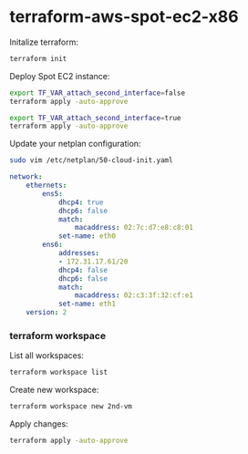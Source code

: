 # terraform-aws-spot-ec2-x86

Initalize terraform:
```bash
terraform init
```

Deploy Spot EC2 instance:
```bash
export TF_VAR_attach_second_interface=false
terraform apply -auto-approve

export TF_VAR_attach_second_interface=true
terraform apply -auto-approve
```

Update your netplan configuration:
```bash
sudo vim /etc/netplan/50-cloud-init.yaml
```
```yaml
network:
    ethernets:
        ens5:
            dhcp4: true
            dhcp6: false
            match:
                macaddress: 02:7c:d7:e8:c8:01
            set-name: eth0
        ens6:
            addresses:
            - 172.31.17.61/20
            dhcp4: false
            dhcp6: false
            match:
                macaddress: 02:c3:3f:32:cf:e1
            set-name: eth1
    version: 2
```


### terraform workspace

List all workspaces:
```bash
terraform workspace list
```

Create new workspace:
```bash
terraform workspace new 2nd-vm
```

Apply changes:
```bash
terraform apply -auto-approve
```
